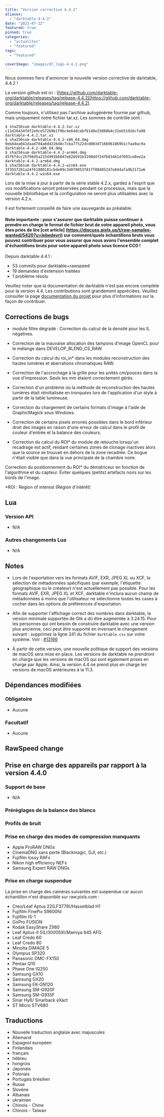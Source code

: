 ```yaml
---
title: "Version corrective 4.4.2"
aliases:
  - "darktable-4-4-2"
date: "2023-07-22"
featured: true
pinned: true
categories:
  - "actualites"
  - "featured"
tags:
  - "featured"

coverImage: "images/dt_logo-4.4.2.png"
---
```


Nous sommes fiers d'annoncer la nouvelle version corrective de darktable, 4.4.2 !

La version github est ici : [https://github.com/darktable-org/darktable/releases/tag/release-4.4.2](https://github.com/darktable-org/darktable/releases/tag/release-4.4.2).

Comme toujours, n'utilisez pas l'archive autogénérée fournie par
github, mais uniquement notre fichier tar.xz. Les sommes de contrôle sont :

```
$ sha256sum darktable-4.4.2.tar.xz
c11d28434fdf2e9ce572b9b1f9bc4e64dcebf6148e25080b4c32eb51916cfa98  darktable-4.4.2.tar.xz
$ sha256sum darktable-4.4.2-x86_64.dmg
9eb84ea041daad704a8d4226d8c7cba77522dcd003d7166961869b1cfaa9ac9a  darktable-4.4.2-x86_64.dmg
$ sha256sum darktable-4.4.2-arm64.dmg
4576f4cc25f96d5a2334993bb847e826591b3190ddf24fb83461df093ce8ee2a  darktable-4.4.2-arm64.dmg
$ sha256sum darktable-4.4.2-win64.exe
3f3557281a24f61080181cbde09c3d0f9853f81ff08485247e844afa9b2171a6  darktable-4.4.2-win64.exe
```

Lors de la mise à jour à partir de la série stable 4.2.x, gardez à l'esprit que vos modifications seront préservées pendant ce processus, mais que la nouvelle bibliothèque et la configuration ne seront plus utilisables avec la version 4.2.x.

Il est fortement conseillé de faire une sauvegarde au préalable.

#### Note importante : pour s'assurer que darktable puisse continuer à prendre en charge le format de fichier brut de votre appareil photo, vous êtes priés de lire [cet article] (https://discuss.pixls.us/t/raw-samples-wanted/5420?u=lebedevri) sur comment/quels échantillons bruts vous pouvez contribuer pour vous assurer que nous avons l'ensemble complet d'échantillons bruts pour votre appareil photo sous licence CC0 !

Depuis darktable 4.4.1 :

- 53 commits pour darktable+rawspeed
- 19 demandes d'extension traitées
- 1 problème résolu


Veuillez noter que la documentation de darktable n'est pas encore complète pour la version 4.4.
Les contributions sont grandement appréciées. Veuillez consulter la page
[documentation du projet](https://github.com/darktable-org/dtdocs#contributing)
pour plus d'informations sur la façon de contribuer.

## Corrections de bugs
- module filtre dégradé : Correction du calcul de la densité pour les IL négatives.

- Correction de la mauvaise allocation des tampons d'image OpenCL pour le mélange dans DEVELOP_BLEND_CS_RAW.

- Correction du calcul du roi_in* dans les modules reconstruction des hautes lumières et aberrations chromatiques RAW.

- Correction de l'accrochage à la grille pour les unités cm/pouces dans la vue d'impression. Seuls les mm étaient correctement gérés.

- Correction d'un problème où la méthode de reconstruction des hautes lumières était réinitialisée en *tronquées* lors de l'application d'un style à partir de la table lumineuse.

- Correction du chargement de certains formats d'image à l'aide de GraphicMagick sous Windows.

- Correction de certains pixels erronés possibles dans le bord inférieur droit des images en raison d'une erreur de calcul dans le profil de couleur d'entrée et la balance des couleurs.

- Correction du calcul du ROI* du module de retouche lorsqu'un recadrage est actif, rendant certaines zones de clonage inactives alors que la source se trouvait en dehors de la zone recadrée. Ce bogue n'était visible que dans la vue principale de la chambre noire.

Correction du positionnement du ROI* du dématriceur en fonction de l'algorithme et du capteur. Éviter quelques (petits) artefacts noirs sur les bords de l'image.

*ROI : Region of interest (Région d'intérêt)

## Lua

### Version API

- N/A

### Autres changements Lua

- N/A

## Notes

- Lors de l'exportation vers les formats AVIF, EXR, JPEG XL ou XCF, la sélection de métadonnées spécifiques
  (par exemple, l'étiquette géographique ou le créateur) n'est actuellement pas possible.
  Pour les formats AVIF, EXR, JPEG XL et XCF, darktable n'inclura aucun champ de métadonnées à moins que
  l'utilisateur ne sélectionne toutes les cases à cocher dans les options de préférences d'exportation.

- Afin de supporter l'affichage correct des nombres dans darktable, la version minimale supportée de Gtk
  a dû être augmentée à 3.24.15. Pour les personnes qui ont besoin de construire darktable avec une version
  plus ancienne, ceci peut être supporté en inversant le changement suivant : supprimez la ligne 241
  du fichier `darktable.css` sur votre système. Voir : [#13166](https://github.com/darktable-org/darktable/issues/13166)

- À partir de cette version, une nouvelle politique de support des versions de macOS sera mise en place.
  Les versions de darktable ne prendront en charge que les versions de macOS qui sont également prises en charge par Apple.
  Ainsi, la version 4.4 ne prend plus en charge les versions de macOS antérieures à la 11.3.

## Dépendances modifiées

### Obligatoire

- Aucune

### Facultatif

- Aucune

## RawSpeed change


## Prise en charge des appareils par rapport à la version 4.4.0

### Support de base

- N/A

### Préréglages de la balance des blancs

### Profils de bruit

### Prise en charge des modes de compression manquants

- Apple ProRAW DNGs
- CinemaDNG sans perte (Blackmagic, DJI, etc.)
- Fujifilm lossy RAFs
- Nikon high efficiency NEFs
- Samsung Expert RAW DNGs

### Prise en charge suspendue

La prise en charge des caméras suivantes est suspendue car aucun échantillon n'est disponible sur raw.pixls.com :

- Creo/Leaf Aptus 22(LF3779)/Hasselblad H1
- Fujifilm FinePix S9600fd
- Fujifilm IS-1
- GoPro FUSION
- Kodak EasyShare Z980
- Leaf Aptus-II 5(LI300059)/Mamiya 645 AFD
- Leaf Credo 60
- Leaf Credo 80
- Minolta DiMAGE 5
- Olympus SP320
- Panasonic DMC-FX150
- Pentax Q10
- Phase One IQ250
- Samsung GX10
- Samsung GX20
- Samsung EK-GN120
- Samsung SM-G920F
- Samsung SM-G935F
- Sinar Hy6/ Sinarback eXact
- ST Micro STV680

## Traductions

- Nouvelle traduction anglaise avec majuscules
- Allemand
- Espagnol européen
- Finlandais
- français
- hébreu
- hongrois
- Japonais
- Polonais
- Portugais brésilien
- Russe
- Slovène
- Albanais
- ukrainien
- Chinois - Chine
- Chinois - Taïwan

